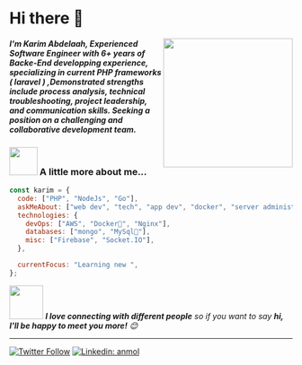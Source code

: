 <h1> Hi there 👋 </h2>
<img align='right' src="https://media.giphy.com/media/M9gbBd9nbDrOTu1Mqx/giphy.gif" width="230">
<h4><em>I'm Karim Abdelaah, Experienced Software Engineer  with 6+ years of Backe-End developping experience, specializing in current PHP frameworks ( laravel ) ,Demonstrated strengths include process analysis, technical troubleshooting, project leadership, and communication skills. Seeking a position on a challenging and collaborative development team. 
</em></h4>

### <img src="https://media.giphy.com/media/VgCDAzcKvsR6OM0uWg/giphy.gif" width="50"> A little more about me...

```javascript
const karim = {
  code: ["PHP", "NodeJs", "Go"],
  askMeAbout: ["web dev", "tech", "app dev", "docker", "server administration"],
  technologies: {
    devOps: ["AWS", "Docker🐳", "Nginx"],
    databases: ["mongo", "MySql🐬"],
    misc: ["Firebase", "Socket.IO"],
  },

  currentFocus: "Learning new ",
};
```

<img src="https://media.giphy.com/media/LnQjpWaON8nhr21vNW/giphy.gif" width="60"> <em><b>I love connecting with different people</b> so if you want to say <b>hi, I'll be happy to meet you more!</b> 😊</em>

---

[![Twitter Follow](https://img.shields.io/twitter/follow/misteranmol?label=Karim)](https://x.com/karimabdelaah1)
[![Linkedin: anmol](https://img.shields.io/badge/-Karim-blue?style=flat-square&logo=Linkedin&logoColor=white)](https://www.linkedin.com/in/karimabdelaah10/)
